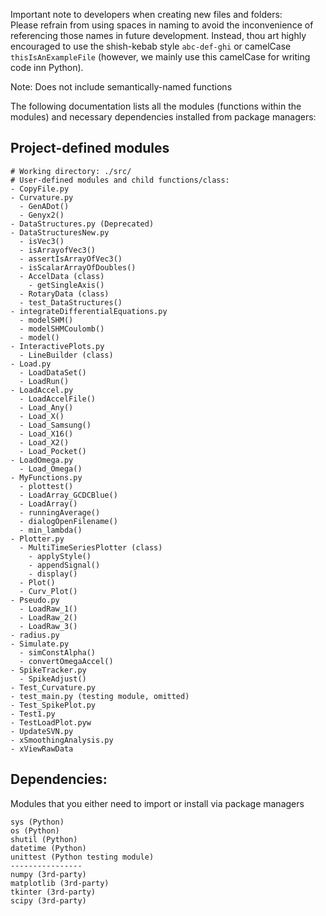 Important note to developers when creating new files and folders:<br> 
Please refrain from using spaces in naming to avoid the inconvenience of referencing those names in future development. Instead, thou art highly encouraged to use the shish-kebab style `abc-def-ghi` or camelCase `thisIsAnExampleFile` (however, we mainly use this camelCase for writing code inn Python).

Note: Does not include semantically-named functions

The following documentation lists all the modules (functions within the modules) and necessary dependencies installed from package managers:

## Project-defined modules
```
# Working directory: ./src/
# User-defined modules and child functions/class:
- CopyFile.py
- Curvature.py
  - GenADot()
  - Genyx2()
- DataStructures.py (Deprecated)
- DataStructuresNew.py
  - isVec3()
  - isArrayofVec3()
  - assertIsArrayOfVec3()
  - isScalarArrayOfDoubles()
  - AccelData (class)
    - getSingleAxis()
  - RotaryData (class)
  - test_DataStructures()
- integrateDifferentialEquations.py
  - modelSHM()
  - modelSHMCoulomb()
  - model()
- InteractivePlots.py
  - LineBuilder (class)
- Load.py
  - LoadDataSet()
  - LoadRun()
- LoadAccel.py
  - LoadAccelFile()
  - Load_Any()
  - Load_X()
  - Load_Samsung()
  - Load_X16()
  - Load_X2()
  - Load_Pocket()
- LoadOmega.py
  - Load_Omega()
- MyFunctions.py
  - plottest()
  - LoadArray_GCDCBlue()
  - LoadArray()
  - runningAverage()
  - dialogOpenFilename()
  - min_lambda()
- Plotter.py
  - MultiTimeSeriesPlotter (class)
    - applyStyle()
    - appendSignal()
    - display()
  - Plot()
  - Curv_Plot()
- Pseudo.py
  - LoadRaw_1()
  - LoadRaw_2()
  - LoadRaw_3()
- radius.py
- Simulate.py
  - simConstAlpha()
  - convertOmegaAccel()
- SpikeTracker.py
  - SpikeAdjust()
- Test_Curvature.py 
- test_main.py (testing module, omitted)
- Test_SpikePlot.py
- Test1.py
- TestLoadPlot.pyw
- UpdateSVN.py
- xSmoothingAnalysis.py
- xViewRawData
```

## Dependencies: 
Modules that you either need to import or install via package managers
```
sys (Python)
os (Python)
shutil (Python)
datetime (Python)
unittest (Python testing module)
----------------
numpy (3rd-party)
matplotlib (3rd-party)
tkinter (3rd-party)
scipy (3rd-party)
```
